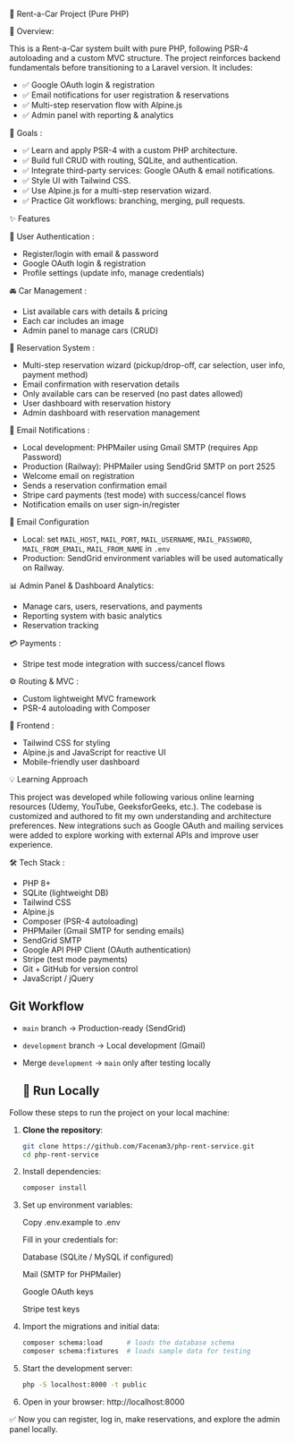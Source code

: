 🚗 Rent-a-Car Project (Pure PHP)

📌 Overview:

This is a Rent-a-Car system built with pure PHP, following PSR-4 autoloading and a custom MVC structure.
The project reinforces backend fundamentals before transitioning to a Laravel version.
It includes:
- ✅ Google OAuth login & registration
- ✅ Email notifications for user registration & reservations
- ✅ Multi-step reservation flow with Alpine.js
- ✅ Admin panel with reporting & analytics

🎯 Goals :
- ✅ Learn and apply PSR-4 with a custom PHP architecture.
- ✅ Build full CRUD with routing, SQLite, and authentication.
- ✅ Integrate third-party services: Google OAuth & email notifications.
- ✅ Style UI with Tailwind CSS.
- ✅ Use Alpine.js for a multi-step reservation wizard.
- ✅ Practice Git workflows: branching, merging, pull requests.

✨ Features 

🔐 User Authentication :

- Register/login with email & password
- Google OAuth login & registration
- Profile settings (update info, manage credentials)
  
🚘 Car Management :

- List available cars with details & pricing
- Each car includes an image
- Admin panel to manage cars (CRUD)
  
📅 Reservation System :

- Multi-step reservation wizard (pickup/drop-off, car selection, user info, payment method)
- Email confirmation with reservation details
- Only available cars can be reserved (no past dates allowed)
- User dashboard with reservation history
- Admin dashboard with reservation management
  
📧 Email Notifications :

- Local development: PHPMailer using Gmail SMTP (requires App Password)
- Production (Railway): PHPMailer using SendGrid SMTP on port 2525
- Welcome email on registration
- Sends a reservation confirmation email
- Stripe card payments (test mode) with success/cancel flows
- Notification emails on user sign-in/register

📧 Email Configuration
- Local: set `MAIL_HOST`, `MAIL_PORT`, `MAIL_USERNAME`, `MAIL_PASSWORD`, `MAIL_FROM_EMAIL`, `MAIL_FROM_NAME` in `.env`
- Production: SendGrid environment variables will be used automatically on Railway.

📊 Admin Panel & Dashboard Analytics:

- Manage cars, users, reservations, and payments
- Reporting system with basic analytics
- Reservation tracking

💳 Payments :
- Stripe test mode integration with success/cancel flows
  
⚙️ Routing & MVC :

- Custom lightweight MVC framework
- PSR-4 autoloading with Composer
  
🎨 Frontend :

- Tailwind CSS for styling
- Alpine.js and JavaScript for reactive UI
- Mobile-friendly user dashboard

💡 Learning Approach

This project was developed while following various online learning resources (Udemy, YouTube, GeeksforGeeks, etc.).
The codebase is customized and authored to fit my own understanding and architecture preferences.
New integrations such as Google OAuth and mailing services were added to explore working with external APIs and improve user experience.

🛠️ Tech Stack :
- PHP 8+
- SQLite (lightweight DB)
- Tailwind CSS
- Alpine.js
- Composer (PSR-4 autoloading)
- PHPMailer (Gmail SMTP for sending emails)
- SendGrid SMTP
- Google API PHP Client (OAuth authentication)
- Stripe (test mode payments)
- Git + GitHub for version control
- JavaScript / jQuery

## Git Workflow

- `main` branch → Production-ready (SendGrid)
- `development` branch → Local development (Gmail)
- Merge `development` → `main` only after testing locally

  ## 🚀 Run Locally

Follow these steps to run the project on your local machine:

1. **Clone the repository**:
   ```bash
   git clone https://github.com/Facenam3/php-rent-service.git
   cd php-rent-service
2. Install dependencies:

    ```bash
    composer install

3. Set up environment variables:

    Copy .env.example to .env
    
    Fill in your credentials for:
    
    Database (SQLite / MySQL if configured)
    
    Mail (SMTP for PHPMailer)
    
    Google OAuth keys
    
    Stripe test keys

4. Import the migrations and initial data:

    ```bash
    composer schema:load      # loads the database schema
    composer schema:fixtures  # loads sample data for testing

5. Start the development server:

    ```bash
    php -S localhost:8000 -t public

6. Open in your browser:
    http://localhost:8000

✅ Now you can register, log in, make reservations, and explore the admin panel locally.
